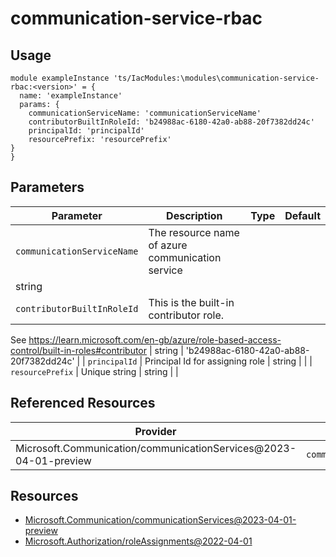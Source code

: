 # communication-service-rbac

## Usage

```bicep
module exampleInstance 'ts/IacModules:\modules\communication-service-rbac:<version>' = {
  name: 'exampleInstance'
  params: {
    communicationServiceName: 'communicationServiceName'
    contributorBuiltInRoleId: 'b24988ac-6180-42a0-ab88-20f7382dd24c'
    principalId: 'principalId'
    resourcePrefix: 'resourcePrefix'
}
}
```

## Parameters

| Parameter | Description | Type | Default |
| --- | --- | --- | --- |
| `communicationServiceName` | The resource name of azure communication service
| string |  |
| `contributorBuiltInRoleId` | This is the built-in contributor role.
See https://learn.microsoft.com/en-gb/azure/role-based-access-control/built-in-roles#contributor
| string | 'b24988ac-6180-42a0-ab88-20f7382dd24c' |
| `principalId` | Principal Id for assigning role | string |  |
| `resourcePrefix` | Unique string | string |  |

## Referenced Resources

| Provider | Name | Scope |
| --- | --- | --- |
| Microsoft.Communication/communicationServices@2023-04-01-preview | `communicationServiceName` | - |

## Resources

- [Microsoft.Communication/communicationServices@2023-04-01-preview](https://learn.microsoft.com/en-us/azure/templates/microsoft.communication/2023-04-01-preview/communicationservices)
- [Microsoft.Authorization/roleAssignments@2022-04-01](https://learn.microsoft.com/en-us/azure/templates/microsoft.authorization/2022-04-01/roleassignments)